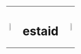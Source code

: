 <html>
    <body>
    <table width="100%" cellpadding="0" cellspacing="0" style="border-collapse: collapse; border: none; border-spacing: 0;">
        <tr>
            <td align="left" style="border: none;">
                <img src="https://user-images.githubusercontent.com/65187002/144930161-2f783401-8d27-4fdf-a2f7-cc0ba32f1f1f.gif" style="width: 20%;">
            </td>
            <td align="center" style="border: none;">
                <h1>estaid</h1>
            </td>
            <td align="right" style="border: none;">
                <img src="https://user-images.githubusercontent.com/65187002/144930161-2f783401-8d27-4fdf-a2f7-cc0ba32f1f1f.gif" style="width: 20%;">
            </td>
        </tr>
    </table>
    </body>
</html>
